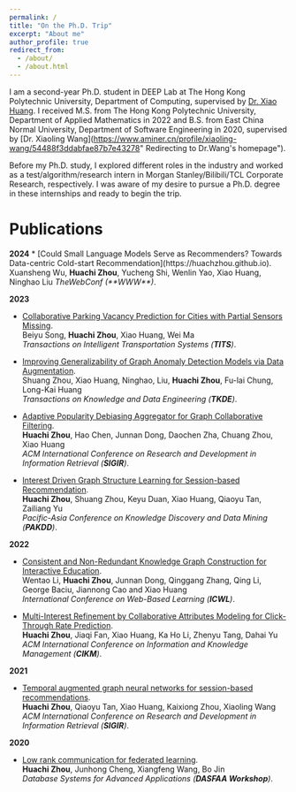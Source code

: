 ```yaml
---
permalink: /
title: "On the Ph.D. Trip"
excerpt: "About me"
author_profile: true
redirect_from: 
  - /about/
  - /about.html
---
```


I am a second-year Ph.D. student in DEEP Lab at The Hong Kong Polytechnic University, Department of Computing, supervised by [Dr. Xiao Huang](https://www4.comp.polyu.edu.hk/~xiaohuang/index.html "Redirecting to Dr.Huang's homepage"). I received M.S. from The Hong Kong Polytechnic University, Department of Applied Mathematics in 2022 and B.S. from East China Normal University, Department of Software Engineering in 2020, supervised by [Dr. Xiaoling Wang](https://www.aminer.cn/profile/xiaoling-wang/54488f3ddabfae87b7e43278" Redirecting to Dr.Wang's homepage").

Before my Ph.D. study, I explored different roles in the industry and worked as a test/algorithm/research intern in Morgan Stanley/Bilibili/TCL Corporate Research, respectively. I was aware of my desire to pursue a Ph.D. degree in these internships and ready to begin the trip.

<h1> Publications </h1>
<b>2024</b>
* [Could Small Language Models Serve as Recommenders? Towards Data-centric Cold-start Recommendation](https://huachzhou.github.io).     
    Xuansheng Wu, <b>Huachi Zhou</b>, Yucheng Shi, Wenlin Yao, Xiao Huang, Ninghao Liu     
    <i>TheWebConf (**WWW**)</i>.
    
<b>2023</b>
* [Collaborative Parking Vacancy Prediction for Cities with Partial Sensors Missing](https://huachzhou.github.io).     
    Beiyu Song, <b>Huachi Zhou</b>, Xiao Huang, Wei Ma     
    <i>Transactions on Intelligent Transportation Systems (**TITS**)</i>.
  
* [Improving Generalizability of Graph Anomaly Detection Models via Data Augmentation](https://huachzhou.github.io).     
    Shuang Zhou, Xiao Huang, Ninghao, Liu, <b>Huachi Zhou</b>, Fu-lai Chung, Long-Kai Huang     
    <i>Transactions on Knowledge and Data Engineering (**TKDE**)</i>.
    
* [Adaptive Popularity Debiasing Aggregator for Graph Collaborative Filtering](https://huachzhou.github.io).     
    <b>Huachi Zhou</b>, Hao Chen, Junnan Dong, Daochen Zha, Chuang Zhou, Xiao Huang  
    <i>ACM International Conference on Research and Development in Information Retrieval (**SIGIR**)</i>. 
    
* [Interest Driven Graph Structure Learning for Session-based Recommendation](https://huachzhou.github.io).     
    <b>Huachi Zhou</b>, Shuang Zhou, Keyu Duan, Xiao Huang, Qiaoyu Tan, Zailiang Yu     
    <i>Pacific-Asia Conference on Knowledge Discovery and Data Mining (**PAKDD**)</i>.
    
<b>2022</b>
* [Consistent and Non-Redundant Knowledge Graph Construction for Interactive Education](https://huachzhou.github.io).     
    Wentao Li, <b>Huachi Zhou</b>, Junnan Dong, Qinggang Zhang, Qing Li, George Baciu, Jiannong Cao and Xiao Huang     
    <i>International Conference on Web-Based Learning (**ICWL**)</i>.
    
* [Multi-Interest Refinement by Collaborative Attributes Modeling for Click-Through Rate Prediction](https://dl.acm.org/doi/abs/10.1145/3511808.3557652).     
    <b>Huachi Zhou</b>, Jiaqi Fan, Xiao Huang, Ka Ho Li, Zhenyu Tang, Dahai Yu     
    <i>ACM International Conference on Information and Knowledge Management (**CIKM**)</i>.  
  
<b>2021</b>
* [Temporal augmented graph neural networks for session-based recommendations](https://dl.acm.org/doi/10.1145/3404835.3463112?cid=99659129036).     
    <b>Huachi Zhou</b>, Qiaoyu Tan, Xiao Huang, Kaixiong Zhou, Xiaoling Wang  
    <i>ACM International Conference on Research and Development in Information Retrieval (**SIGIR**)</i>. 
    
<b>2020</b>
* [Low rank communication for federated learning](https://link.springer.com/chapter/10.1007/978-3-030-59413-8_1).     
    <b>Huachi Zhou</b>, Junhong Cheng, Xiangfeng Wang, Bo Jin  
    <i>Database Systems for Advanced Applications (**DASFAA Workshop**)</i>. 

  
